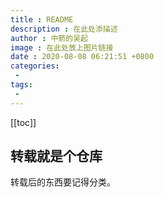 ```yaml
---
title : README
description : 在此处添描述
author : 中箭的吴起
image : 在此处放上图片链接
date : 2020-08-08 06:21:51 +0800
categories:
 -
tags:
 -
---
```

[[toc]]
## 转载就是个仓库

转载后的东西要记得分类。
